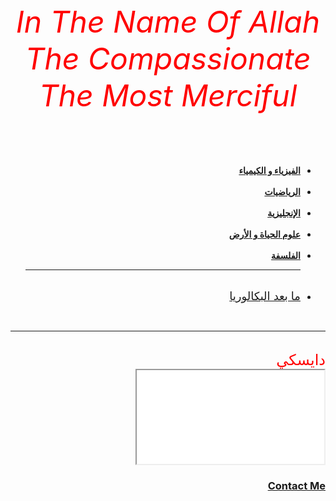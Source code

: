 
<html lang="eng" dir="rtl">
 <head>
  <meta charset="utf-8">
  <title>Bac</title>
  <link rel="stylesheet" href="master0.css">
  <link rel="shortcut icon" href="favicon0.ico">

   </head>
   <body>
     <center><font size="7" color="red"><em>In The Name Of Allah The Compassionate The Most Merciful</em></font></center>
     <ul><br><br><br><br>
       <li><strong><a href="1.html">الفيزياء و الكيمياء</a></strong></li><br>
       <li><strong><a href="2.html">الرياضيات</a></strong></li><br>
       <li><strong><a href="3.html">الإنجليزية</a></strong></li><br>
       <li><strong><a href="4.html">علوم الحياة و الأرض</a></strong></li><br>
       <li><strong><a href="5.html">الفلسفة</a></strong></li><hr class="hr"><br>
       <li><font size="4"><a href="6.html">ما بعد البكالوريا</a></font></li>
 </ul><br><hr class="hr"><br><font size="5" color="red">دايسكي</font><br>
      <iframe src="video.mp4"></iframe>
      <a href="contact-me.html"><h3>Contact Me</h3></a>
     </body>
</html>

